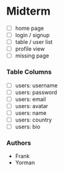 # Midterm

- [ ] home page
- [ ] login / signup
- [ ] table / user list
- [ ] profile view
- [ ] missing page

### Table Columns

- [ ] users: username
- [ ] users: password
- [ ] users: email
- [ ] users: avatar
- [ ] users: name
- [ ] users: country
- [ ] users: bio

### Authors

- Frank
- Yorman